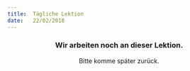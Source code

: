 ```yaml
---
title:  Tägliche Lektion
date:   22/02/2018
---
```


### <center>Wir arbeiten noch an dieser Lektion.</center>
<center>Bitte komme später zurück.</center>